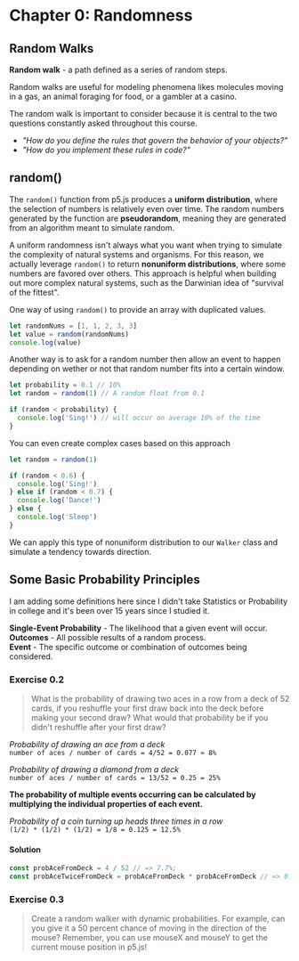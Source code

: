 # Chapter 0: Randomness

## Random Walks

**Random walk** - a path defined as a series of random steps.

Random walks are useful for modeling phenomena likes molecules moving in a gas, an animal foraging for food, or a gambler at a casino.

The random walk is important to consider because it is central to the two questions constantly asked throughout this course.

- _"How do you define the rules that govern the behavior of your objects?"_
- _"How do you implement these rules in code?"_

## random()

The `random()` function from p5.js produces a **uniform distribution**, where the selection of numbers is relatively even over time. The random numbers generated by the function are **pseudorandom**, meaning they are generated from an algorithm meant to simulate random.

A uniform randomness isn't always what you want when trying to simulate the complexity of natural systems and organisms. For this reason, we actually leverage `random()` to return **nonuniform distributions**, where some numbers are favored over others. This approach is helpful when building out more complex natural systems, such as the Darwinian idea of "survival of the fittest".

One way of using `random()` to provide an array with duplicated values.

```ts
let randomNums = [1, 1, 2, 3, 3]
let value = random(randomNums)
console.log(value)
```

Another way is to ask for a random number then allow an event to happen depending on wether or not that random number fits into a certain window.

```ts
let probability = 0.1 // 10%
let random = random(1) // A random float from 0.1

if (random < probability) {
  console.log('Sing!') // will occur on average 10% of the time
}
```

You can even create complex cases based on this approach

```ts
let random = random(1)

if (random < 0.6) {
  console.log('Sing!')
} else if (random < 0.7) {
  console.log('Dance!')
} else {
  console.log('Sleep')
}
```

We can apply this type of nonuniform distribution to our `Walker` class and simulate a tendency towards direction.

## Some Basic Probability Principles

I am adding some definitions here since I didn't take Statistics or Probability in college and it's been over 15 years since I studied it.

**Single-Event Probability** - The likelihood that a given event will occur.
**Outcomes** - All possible results of a random process.  
**Event** - The specific outcome or combination of outcomes being considered.

### Exercise 0.2

> What is the probability of drawing two aces in a row from a deck of 52 cards, if you reshuffle your first draw back into the deck before making your second draw? What would that probability be if you didn't reshuffle after your first draw?

_Probability of drawing an ace from a deck_  
`number of aces / number of cards = 4/52 = 0.077 ≈ 8%`

_Probability of drawing a diamond from a deck_  
`number of aces / number of cards = 13/52 = 0.25 = 25%`

**The probability of multiple events occurring can be calculated by multiplying the individual properties of each event.**

_Probability of a coin turning up heads three times in a row_  
`(1/2) * (1/2) * (1/2) = 1/8 = 0.125 = 12.5%`

#### Solution

```ts
const probAceFromDeck = 4 / 52 // => 7.7%;
const probAceTwiceFromDeck = probAceFromDeck * probAceFromDeck // => 0.6% ;
```

### Exercise 0.3

> Create a random walker with dynamic probabilities. For example, can you give it a 50 percent chance of moving in the direction of the mouse? Remember, you can use mouseX and mouseY to get the current mouse position in p5.js!
